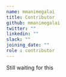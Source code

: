 ```yaml
---
name: mmanimegalai
title: Contributor
github: mmanimegalai
twitter: ""
linkedin: ""
slack: ""
joining_date: ""
role : contributor
---
```


Still waiting for this
